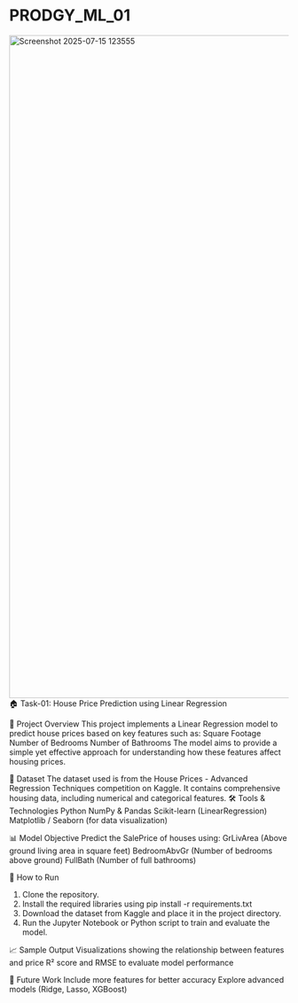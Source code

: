 # PRODGY_ML_01
<img width="2356" height="1197" alt="Screenshot 2025-07-15 123555" src="https://github.com/user-attachments/assets/003f35b6-4d21-4b6b-93c0-b66fc1705588" />
🏠 Task-01: House Price Prediction using Linear Regression

📌 Project Overview
This project implements a Linear Regression model to predict house prices based on key features such as:
Square Footage
Number of Bedrooms
Number of Bathrooms
The model aims to provide a simple yet effective approach for understanding how these features affect housing prices.

📂 Dataset
The dataset used is from the House Prices - Advanced Regression Techniques competition on Kaggle. It contains comprehensive housing data, including numerical and categorical features.
🛠 Tools & Technologies
Python
NumPy & Pandas
Scikit-learn (LinearRegression)
Matplotlib / Seaborn (for data visualization)

📊 Model Objective
Predict the SalePrice of houses using:
GrLivArea (Above ground living area in square feet)
BedroomAbvGr (Number of bedrooms above ground)
FullBath (Number of full bathrooms)

🚀 How to Run
1. Clone the repository.
2. Install the required libraries using pip install -r requirements.txt
3. Download the dataset from Kaggle and place it in the project directory.
4. Run the Jupyter Notebook or Python script to train and evaluate the model.

📈 Sample Output
Visualizations showing the relationship between features and price
R² score and RMSE to evaluate model performance

🧠 Future Work
Include more features for better accuracy
Explore advanced models (Ridge, Lasso, XGBoost)
